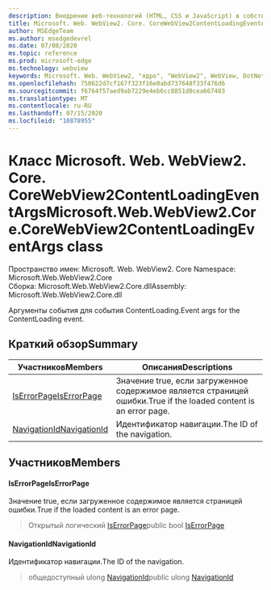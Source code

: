 ```yaml
---
description: Внедрение веб-технологий (HTML, CSS и JavaScript) в собственные приложения с помощью элемента управления Microsoft Edge WebView2
title: Microsoft. Web. WebView2. Core. CoreWebView2ContentLoadingEventArgs
author: MSEdgeTeam
ms.author: msedgedevrel
ms.date: 07/08/2020
ms.topic: reference
ms.prod: microsoft-edge
ms.technology: webview
keywords: Microsoft. Web. WebView2, "ядро", "WebView2", WebView, DotNet, WPF, WinForms, App, EDGE, CoreWebView2, CoreWebView2Controller, браузерный элемент управления, EDGE HTML, Microsoft. Web. WebView2
ms.openlocfilehash: 750622d7cf167f323f16e0abd737648f33f476d6
ms.sourcegitcommit: f6764f57aed9ab7229e4eb6cc8851d0cea667403
ms.translationtype: MT
ms.contentlocale: ru-RU
ms.lasthandoff: 07/15/2020
ms.locfileid: "10878955"
---
```

# <span data-ttu-id="e788e-104">Класс Microsoft. Web. WebView2. Core. CoreWebView2ContentLoadingEventArgs</span><span class="sxs-lookup"><span data-stu-id="e788e-104">Microsoft.Web.WebView2.Core.CoreWebView2ContentLoadingEventArgs class</span></span> 

<span data-ttu-id="e788e-105">Пространство имен: Microsoft. Web. WebView2. Core </span><span class="sxs-lookup"><span data-stu-id="e788e-105">Namespace: Microsoft.Web.WebView2.Core</span></span>\
<span data-ttu-id="e788e-106">Сборка: Microsoft.Web.WebView2.Core.dll</span><span class="sxs-lookup"><span data-stu-id="e788e-106">Assembly: Microsoft.Web.WebView2.Core.dll</span></span>

<span data-ttu-id="e788e-107">Аргументы события для события ContentLoading.</span><span class="sxs-lookup"><span data-stu-id="e788e-107">Event args for the ContentLoading event.</span></span>

## <span data-ttu-id="e788e-108">Краткий обзор</span><span class="sxs-lookup"><span data-stu-id="e788e-108">Summary</span></span>

 <span data-ttu-id="e788e-109">Участников</span><span class="sxs-lookup"><span data-stu-id="e788e-109">Members</span></span>                        | <span data-ttu-id="e788e-110">Описания</span><span class="sxs-lookup"><span data-stu-id="e788e-110">Descriptions</span></span>
--------------------------------|---------------------------------------------
[<span data-ttu-id="e788e-111">IsErrorPage</span><span class="sxs-lookup"><span data-stu-id="e788e-111">IsErrorPage</span></span>](#iserrorpage) | <span data-ttu-id="e788e-112">Значение true, если загруженное содержимое является страницей ошибки.</span><span class="sxs-lookup"><span data-stu-id="e788e-112">True if the loaded content is an error page.</span></span>
[<span data-ttu-id="e788e-113">NavigationId</span><span class="sxs-lookup"><span data-stu-id="e788e-113">NavigationId</span></span>](#navigationid) | <span data-ttu-id="e788e-114">Идентификатор навигации.</span><span class="sxs-lookup"><span data-stu-id="e788e-114">The ID of the navigation.</span></span>

## <span data-ttu-id="e788e-115">Участников</span><span class="sxs-lookup"><span data-stu-id="e788e-115">Members</span></span>

#### <span data-ttu-id="e788e-116">IsErrorPage</span><span class="sxs-lookup"><span data-stu-id="e788e-116">IsErrorPage</span></span> 

<span data-ttu-id="e788e-117">Значение true, если загруженное содержимое является страницей ошибки.</span><span class="sxs-lookup"><span data-stu-id="e788e-117">True if the loaded content is an error page.</span></span>

> <span data-ttu-id="e788e-118">Открытый логический [IsErrorPage](#iserrorpage)</span><span class="sxs-lookup"><span data-stu-id="e788e-118">public bool [IsErrorPage](#iserrorpage)</span></span>

#### <span data-ttu-id="e788e-119">NavigationId</span><span class="sxs-lookup"><span data-stu-id="e788e-119">NavigationId</span></span> 

<span data-ttu-id="e788e-120">Идентификатор навигации.</span><span class="sxs-lookup"><span data-stu-id="e788e-120">The ID of the navigation.</span></span>

> <span data-ttu-id="e788e-121">общедоступный ulong [NavigationId](#navigationid)</span><span class="sxs-lookup"><span data-stu-id="e788e-121">public ulong [NavigationId](#navigationid)</span></span>


